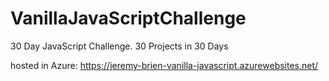# VanillaJavaScriptChallenge

30 Day JavaScript Challenge. 30 Projects in 30 Days

hosted in Azure: https://jeremy-brien-vanilla-javascript.azurewebsites.net/
